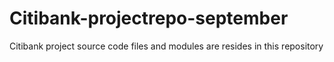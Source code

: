 # Citibank-projectrepo-september
Citibank project source code files and modules are resides in this repository
